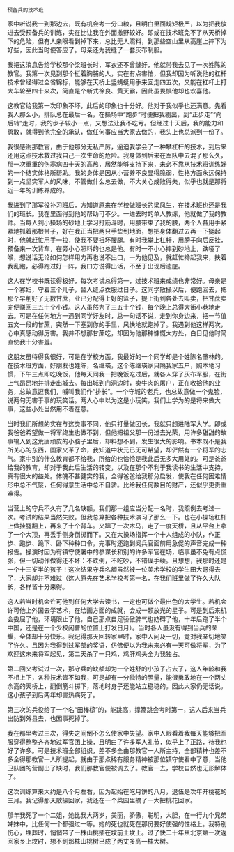     预备兵的技术班 

   家中听说我一到那边去，既有机会考一分口粮，且明白里面规矩极严，以为把我放进去受预备兵的训练，实在比让我在外面撒野较好。即或在技术班免不了从天桥掉下的危险，但有人亲眼看到掉下来，总比无人照料，到那些空山里从高崖上摔下为好些，因此当时便答应了。母亲还为我缝了一套灰布制服。

   我把这消息告给学校那个梁班长时，军衣还不曾缝好，他就带我去见了一次姓陈的教官。我第一次见到那个挺着胸脯的人，实在有点害怕，但我却因为听说他的杠杆技术曾经得过全省锦标，能够在天桥上竖蜻蜓用手来回走四五次，又能在杠杆上打大车轮至四十来次，简直是个新式徐良、黄天霸，因此虽畏惧他却也欢喜他。

   这教官给我第一次印象不坏，此后的印象也十分好。他对于我似乎也还满意。先看我人那么小，排队总在最后一名，在操场中“跑步”时便把我剔出，到“正步走”“向后转”走时，我的步子较小一点，又想法让我不吃亏。但经过十天后，我的能力和勇敢，就得到他完全的承认，做任何事应当大家去做的，我头上也总派到一份了。

   我很感谢那教官，由于他那分无私严厉，逼迫我学会了一种攀杠杆的技术，到后来还用这点技术救过我自己一次生命的危险。我身体到后来在军队中去混了那么久，那一次重重的伤寒病四十天的高热，居然能够支持下来，未必不靠从技术班训练好的一个结实体格所帮助。我的身体是因从小营养不良显得脆弱，性格方面永远保持到一点坚实军人的风味，不管做什么总去做，不大关心成败得失，似乎也就是那将近一年的训练养成的。

   我进到了那军役补习班后，方知道原来在学校做班长的梁凤生，在技术班也还是我们的班长。我在里面得到他的帮助可不少。一进去时的单人教练，他就做了我的教师。当每人到小操场的砂地上学习打筋斗时，用腰带束了我的腰，两个人各用手紧紧地抓着那根带子，好在我正当把两只手垫到地面，想把身体翻过去再一下挺起时，他就赶忙用手一拉，使我不要扭坏腰腿。有时我攀上杠杆，用膀子向后反挂，预备来一次背车，在旁小心照料的也总是他。有时一不小心摔到砂地上，跌哑了喉，想说话无论如何怎样用力再也说不出口，一为他见及，就赶忙搀起我来，扶着我乱跑，必得跑过好一阵，我口方说得出话，不至于出现后遗症。

   这人在学校书既读得极好，每次考试总得第一，过技术班来成绩也非常好。母亲是一个寡妇，守着三个儿子，替人缝点衣服过日子。这同学散操以后，便跑回去，把那个早削好了无数甘蔗，业已分配得上好的篮子，提上街到各处去叫卖，把甘蔗卖完便赚回三五十个小钱。这人虽然为了三五十个钱，每个晚上总得大街小巷地走去。可是在任何地方一遇到同学好友时，总一句话不说，走到你身边来，把一节值五文一段的甘蔗，突然一下塞到你的手里，风快地就跑掉了。我遇到他这样两次，心中真感动得厉害。我并不想那甘蔗吃，却因为他那种慷慨大方处，白日见他时简直使我十分害羞。

   这朋友虽待得我很好，可是在学校方面，我最好的一个同学却是个姓陈名肇林的。在技术班方面，好朋友也姓陈，名继瑛，这个陈继瑛家只隔我家五户，照本地习惯，下午三点即吃晚饭，他每天同我一把晚饭吃过后，就各人穿了灰布军服，在街上气昂昂地并排走出城去。每出城到门洞边时，卖牛肉的屠户，正在收拾他的业务，总故意逗我们，喊叫我们作“排长”。一个守城的老兵，也总故意做一个鬼脸，说两句无害于事的玩笑话。两人心中以为这是小玩笑，我们上学为的是将来做大事，这些小处当然用不着在意。

   当时我们所想的实在与这类事不同，他只打量做团长，我就只想进陆军大学。即或我爸爸希望做一将军终生也做不到，但他把祖父那一份过去光荣，用许多甜甜的故事输入到这荒唐顽皮的小脑子里后，却料想不到，发生很大的影响。书本既不是我所关心的东西，国家又革了命，我知道中状元已无可希望，却俨然有一个将军的志气。家中别的什么教育都不给我，所给的也恰恰是我此后无多大用处的。可是爸爸给我的教育，却对于我此后生活的转变，以及在那个不利于我读书的生活中支持，真有很大的益处。体魄不甚健实的我，全得爸爸给我那分启发，使我在任何困难情形中总不气馁，任何得意生活中总不自骄。比给我任何数目的财产，还似乎更贵重难得。

   当营上的守兵不久有了几名缺额，我们那一组应当分配一名时，我照例去考过一次。考试的结果当然失败。但我总算把各种技术演习了那么一下。也在小操场杠杆上做挂腿翻上，再来了十个背车。又蹿了一次木马，走了一度天桥，且从平台上拿了一个大顶，再丢手侧身倒掷而下。又在大操场指挥一个十人组成的小队，作正步、跑步、跪下、卧下种种口令，完事时还跑到阅兵官面前用急促的声音完成一种报告。操演时因为有镇守使署中的参谋长和别的许多军官在场，临事虽不免有点慌张，但一切动作做得还不坏：不跌倒，不吃吵，不错误手续。且想想，我那时还是一个十三岁半的孩子！这次结果守兵名额虽然被一位美术学校的学生田大哥得去了，大家却并不难过（这人原先在艺术学校考第一名，在我们班里做了许久大队长，各样皆十分来得。

   这人若当时机会许可他到任何大学去读书，一定也可做个最出色的大学生。若机会许可他上外国去学艺术，在绘画方面的成就，会成一颗放光的星子。可是到后来机会委屈了他，环境限止了他，自己那点自足骄傲脾气也妨碍了他，十年后跑了半个中国，还是在一个少校闲曹的位置上打发日月）。当时各人虽没有得到当兵的荣耀，全体却十分快乐。我记得那天回转家里时，家中人问及一切，竟对我亲切地笑了许久。且因为我得到过军部的奖语，仿佛便以为我未来必有一天可做将军，为了欢迎这未来将军起见，第二天杀了一只鸡，鸡肝鸡头全为我独占。

   第二回又考试过一次，那守兵的缺额却为一个姓舒的小孩子占去了，这人年龄和我不相上下，各种技术皆不如我，可是却有一分独特的胆量，能很勇敢地在一个两丈余高的天桥上，翻倒筋斗掷下，落地时身子还能站立稳稳的。因此大家仍无话说。这小孩子到后两年却害热病死了。

   第三次的兵役给了一个名“田棒槌”的，能跳高，撑篙跳会考时第一，这人后来当兵出防到外县去，也因事死掉了。

   我在那里考过三次，得失之间倒不怎么使家中失望。家中人眼看着我每天能够把军服穿得整整齐齐地过军官团上操，且明白了许多军人礼节，似乎上了正路，待我也好了许多。可是技术班全部组织，差不多全由那教官一人所主持，全部精神也差不多全得那教官一人所提起，就由于那点稀有服务精神被那位镇守使看中了意，当他卫队团的营副出了缺时，我们那教官便被调去了。教官一去，学校自然也无形解体了。

   这次训练算来大约是八个月左右，因为起始在吃月饼的八月，退伍是次年开桃花的三月。我记得那天散操回家，我还在一个菜园里摘了一大把桃花回家。

   那年我死了一个二姐，她比我大两岁，美丽，骄傲，聪明，大胆，在一行九个兄弟姊妹中，比任何一个都强过一等。她的死也就死在那份要好使强的性格上。我特别伤心，埋葬时，悄悄带了一株山桃插在坟前土坎上。过了快二十年从北京第一次返回家乡上坟时，想不到那株山桃树已成了两丈多高一株大树。


